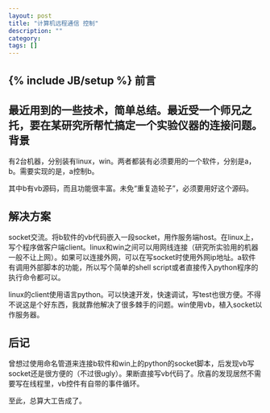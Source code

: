 ```yaml
---
layout: post
title: "计算机远程通信 控制"
description: ""
category: 
tags: []
---
```

{% include JB/setup %}
前言
----
最近用到的一些技术，简单总结。最近受一个师兄之托，要在某研究所帮忙搞定一个实验仪器的连接问题。
背景
----
有2台机器，分别装有linux，win。两者都装有必须要用的一个软件，分别是a，b。需要实现的是，a控制b。

其中b有vb源码，而且功能很丰富。未免“重复造轮子”，必须要用好这个源码。

解决方案
----
socket交流。将b软件的vb代码嵌入一段socket，用作服务端host。在linux上，写个程序做客户端client。linux和win之间可以用网线连接（研究所实验用的机器一般不让上网）。如果可以连接外网，可以在写socket时使用外网ip地址。a软件有调用外部脚本的功能，所以写个简单的shell script或者直接传入python程序的执行命令都可以。

linux的client使用语言python。可以快速开发，快速调试，写test也很方便。不得不说这是个好东西，我就靠他解决了很多棘手的问题。win使用vb，植入socket以作服务器。

后记
----
曾想过使用命名管道来连接b软件和win上的python的socket脚本，后发现vb写socket还是很方便的（不过很ugly）。果断直接写vb代码了。欣喜的发现居然不需要写在线程里，vb控件有自带的事件循环。

至此，总算大工告成了。